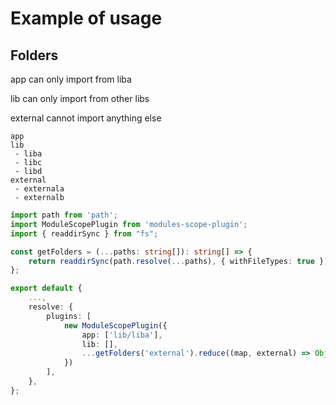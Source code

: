 # Example of usage

## Folders
app can only import from liba

lib can only import from other libs

external cannot import anything else
```
app
lib
 - liba
 - libc
 - libd
external
 - externala
 - externalb
```

```typescript
import path from 'path';
import ModuleScopePlugin from 'modules-scope-plugin';
import { readdirSync } from "fs";

const getFolders = (...paths: string[]): string[] => {
    return readdirSync(path.resolve(...paths), { withFileTypes: true }).filter(d => d.isDirectory()).map(d => path.join(...paths, d.name));
};

export default {
    ...,
    resolve: {
        plugins: [
            new ModuleScopePlugin({
                app: ['lib/liba'],
                lib: [],
                ...getFolders('external').reduce((map, external) => Object.assign(map, { [external]: [] }), {}),
            })
        ],
    },
};
```